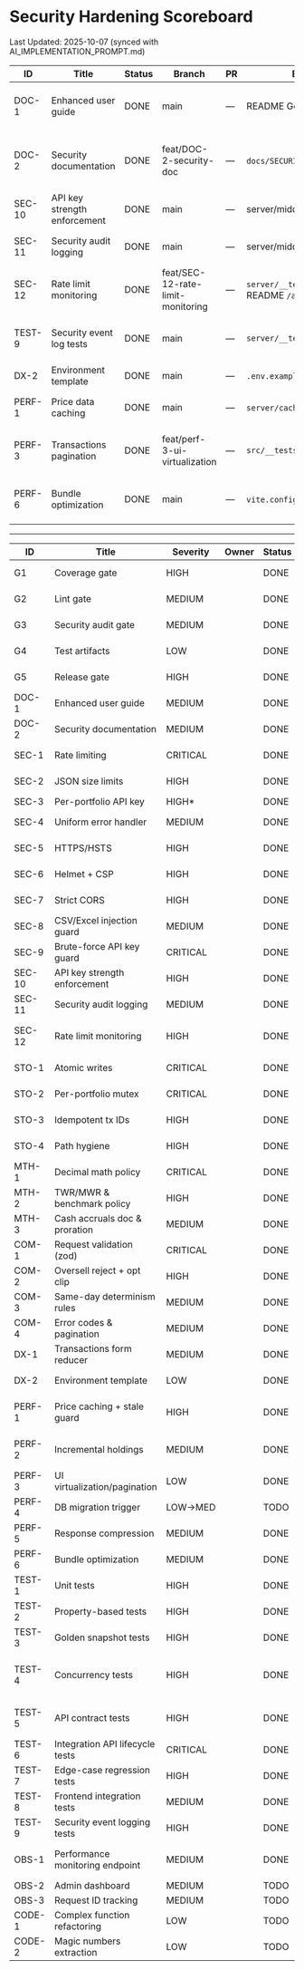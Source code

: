 <!-- markdownlint-disable -->

# Security Hardening Scoreboard

Last Updated: 2025-10-07 (synced with AI_IMPLEMENTATION_PROMPT.md)

| ID    | Title                        | Status | Branch                    | PR | Evidence (CI/logs/coverage)                          | Notes |
|-------|------------------------------|--------|---------------------------|----|------------------------------------------------------|-------|
| DOC-1 | Enhanced user guide          | DONE   | main                      | —  | README Getting Started/API Key sections              | Content verified from audit checklist |
| DOC-2 | Security documentation       | DONE   | feat/DOC-2-security-doc   | —  | `docs/SECURITY.md`; README security cross-link      | Incident response + key guidance documented |
| SEC-10| API key strength enforcement | DONE   | main                      | —  | server/middleware/validation.js; shared/apiKey.js    | Zod schema + shared evaluator |
| SEC-11| Security audit logging       | DONE   | main                      | —  | server/middleware/auditLog.js; audit log tests       | Structured logging in place |
| SEC-12| Rate limit monitoring        | DONE   | feat/SEC-12-rate-limit-monitoring | —  | `server/__tests__/rate_limit_monitoring.test.js`; README `/api/security/stats` | Limiter metrics + offender tracking live |
| TEST-9| Security event log tests     | DONE   | main                      | —  | `server/__tests__/audit_log.test.js`                  | Weak key + rate limit audit coverage |
| DX-2  | Environment template         | DONE   | main                      | —  | `.env.example`; README environment table             | Template committed |
| PERF-1| Price data caching           | DONE   | main                      | —  | `server/cache/priceCache.js`; cache tests             | Cache TTL + ETag negotiation |
| PERF-3| Transactions pagination      | DONE   | feat/perf-3-ui-virtualization | —  | `src/__tests__/Transactions.integration.test.jsx` | Client-side pagination + RTL coverage |
| PERF-6| Bundle optimization          | DONE   | main                      | —  | `vite.config.js` manualChunks + visualizer gating    | Analyzer behind ANALYZE flag |

---

| ID      | Title                            | Severity | Owner | Status       | Branch            | PR | Evidence (CI) |
|---------|----------------------------------|----------|-------|--------------|-------------------|----|---------------|
| G1      | Coverage gate                    | HIGH     |       | DONE         | feat/ci-hardening | [Compare](https://github.com/cortega26/portfolio-manager-server/compare/main...feat/ci-hardening) | GitHub Actions: CI (nyc check-coverage) |
| G2      | Lint gate                        | MEDIUM   |       | DONE         | feat/ci-hardening | [Compare](https://github.com/cortega26/portfolio-manager-server/compare/main...feat/ci-hardening) | GitHub Actions: CI (npm run lint) |
| G3      | Security audit gate              | MEDIUM   |       | DONE         | feat/ci-hardening | [Compare](https://github.com/cortega26/portfolio-manager-server/compare/main...feat/ci-hardening) | GitHub Actions: CI (gitleaks + npm audit) |
| G4      | Test artifacts                   | LOW      |       | DONE         | feat/ci-hardening | [Compare](https://github.com/cortega26/portfolio-manager-server/compare/main...feat/ci-hardening) | GitHub Actions: CI artifact (coverage/) |
| G5      | Release gate                     | HIGH     |       | DONE         | feat/ci-hardening | [Compare](https://github.com/cortega26/portfolio-manager-server/compare/main...feat/ci-hardening) | GitHub Actions: Deploy (needs ci) |
| DOC-1   | Enhanced user guide              | MEDIUM   |       | DONE         | main              |    | README.md (Getting Started, API Key Setup, Troubleshooting) |
| DOC-2   | Security documentation          | MEDIUM   |       | DONE         | feat/DOC-2-security-doc |    | docs/SECURITY.md; README security section |
| SEC-1   | Rate limiting                    | CRITICAL |       | DONE         | feat/security-hardening | [Compare](https://github.com/cortega26/portfolio-manager-server/compare/main...feat/security-hardening) | Local: npm test (api_validation rate-limit) |
| SEC-2   | JSON size limits                 | HIGH     |       | DONE         | feat/security-hardening | [Compare](https://github.com/cortega26/portfolio-manager-server/compare/main...feat/security-hardening) |               |
| SEC-3   | Per-portfolio API key            | HIGH*    |       | DONE         | main              |    | server/app.js (verifyPortfolioKey) |
| SEC-4   | Uniform error handler            | MEDIUM   |       | DONE         | feat/security-hardening | [Compare](https://github.com/cortega26/portfolio-manager-server/compare/main...feat/security-hardening) |               |
| SEC-5   | HTTPS/HSTS                       | HIGH     |       | DONE         | feat/security-hardening | [Compare](https://github.com/cortega26/portfolio-manager-server/compare/main...feat/security-hardening) |               |
| SEC-6   | Helmet + CSP                     | HIGH     |       | DONE         | feat/security-hardening | [Compare](https://github.com/cortega26/portfolio-manager-server/compare/main...feat/security-hardening) |               |
| SEC-7   | Strict CORS                      | HIGH     |       | DONE         | feat/security-hardening | [Compare](https://github.com/cortega26/portfolio-manager-server/compare/main...feat/security-hardening) |               |
| SEC-8   | CSV/Excel injection guard        | MEDIUM   |       | DONE         | main              |    | src/utils/csv.js |
| SEC-9   | Brute-force API key guard        | CRITICAL |       | DONE         | main              |    | server/app.js (key failure tracker); Local: npm test (2025-10-05) |
| SEC-10  | API key strength enforcement     | HIGH     |       | DONE         | main              |    | server/middleware/validation.js; shared/apiKey.js; server/__tests__/api_errors.test.js |
| SEC-11  | Security audit logging           | MEDIUM   |       | DONE         | main              |    | server/middleware/auditLog.js; server/__tests__/audit_log.test.js |
| SEC-12  | Rate limit monitoring               | HIGH     |       | DONE         | feat/SEC-12-rate-limit-monitoring |    | Metrics exposed via `/api/security/stats`; monitor offenders |
| STO-1   | Atomic writes                    | CRITICAL |       | DONE         | feat/sto-hardening | [Compare](https://github.com/cortega26/portfolio-manager-server/compare/main...feat/sto-hardening) | Local: lint/test |
| STO-2   | Per-portfolio mutex              | CRITICAL |       | DONE         | feat/sto-hardening | [Compare](https://github.com/cortega26/portfolio-manager-server/compare/main...feat/sto-hardening) | Local: lint/test |
| STO-3   | Idempotent tx IDs                | HIGH     |       | DONE         | feat/sto-hardening | [Compare](https://github.com/cortega26/portfolio-manager-server/compare/main...feat/sto-hardening) | Local: lint/test |
| STO-4   | Path hygiene                     | HIGH     |       | DONE         | feat/sto-hardening | [Compare](https://github.com/cortega26/portfolio-manager-server/compare/main...feat/sto-hardening) | Local: lint/test |
| MTH-1   | Decimal math policy              | CRITICAL |       | DONE         | feat&#124;fix/math-decimal-policy | Pending | Local: node --test |
| MTH-2   | TWR/MWR & benchmark policy       | HIGH     |       | DONE         | main              |    | Local: npm test (money_weighted) |
| MTH-3   | Cash accruals doc & proration    | MEDIUM   |       | DONE         | main              |    | docs/cash-benchmarks.md (Day-count, proration, effective-date sections) |
| COM-1   | Request validation (zod)         | CRITICAL |       | DONE         | main              |    | src/utils/api.js, src/utils/portfolioSchema.js; Local: npm test (2025-10-05) |
| COM-2   | Oversell reject + opt clip       | HIGH     |       | DONE         | main              |    | server/app.js (enforceOversellPolicy) |
| COM-3   | Same-day determinism rules       | MEDIUM   |       | DONE         | feat/same-day-determinism | Pending | server/__tests__/portfolio.test.js |
| COM-4   | Error codes & pagination         | MEDIUM   |       | DONE         | feat/com-validation | [Compare](https://github.com/cortega26/portfolio-manager-server/compare/main...feat/com-validation) | Local: lint/test |
| DX-1    | Transactions form reducer        | MEDIUM   |       | DONE         | main              |    | src/components/TransactionsTab.jsx; Local: npm test (2025-10-05) |
| DX-2    | Environment template             | LOW      |       | DONE         | main              |    | `.env.example` committed; README "Environment configuration" section |
| PERF-1  | Price caching + stale guard      | HIGH     |       | DONE         | feat\|fix/cache-etag-cache | Local: node --test cache_behaviors; Phase2 Item1 tests (`server/__tests__/api_cache.test.js`) |               |
| PERF-2  | Incremental holdings             | MEDIUM   |       | DONE         | feat/perf-incremental-holdings | [Compare](https://github.com/cortega26/portfolio-manager-server/compare/main...feat/perf-incremental-holdings) | Local: npm test (storage concurrency failing pre-existing) |
| PERF-3  | UI virtualization/pagination     | LOW      |       | DONE         | feat/perf-3-ui-virtualization |    | Local: npm test -- --coverage (2025-10-07) |
| PERF-4  | DB migration trigger             | LOW→MED  |       | TODO         |                   |    |               |
| PERF-5  | Response compression             | MEDIUM   |       | DONE         | main              |    | `server/__tests__/compression.test.js` (Phase2 Item3) |
| PERF-6  | Bundle optimization                | MEDIUM   |       | DONE         | main              |    | vite.config.js manualChunks; ANALYZE gating |
| TEST-1  | Unit tests                       | HIGH     |       | DONE         | main              |    | Local: npm test (node --test coverage + src/__tests__/portfolioSchema.test.js) |
| TEST-2  | Property-based tests             | HIGH     |       | DONE         | feat/ledger-property-tests | PR pending | Randomized ledger invariants (cash floors, share conservation, deterministic TWR)
| TEST-3  | Golden snapshot tests            | HIGH     |       | DONE         | feat/returns-snapshots | Pending | Local: npm test -- returns.snapshot |
| TEST-4  | Concurrency tests                | HIGH     |       | DONE         | feat\|fix/storage-concurrency-tests | Pending | Local: node --test server/__tests__/storage_concurrency.test.js (≈0.8s, covers Promise.all writers + rename crash) |
| TEST-5  | API contract tests               | HIGH     |       | DONE         | feat\|fix/api-contract-validation | Pending | Local: npm test |
| TEST-6  | Integration API lifecycle tests  | CRITICAL |       | DONE         | main              |    | server/__tests__/integration.test.js; Local: npm test (2025-10-05) |
| TEST-7  | Edge-case regression tests       | HIGH     |       | DONE         | main              |    | server/__tests__/edge_cases.test.js; Local: npm test (2025-10-05) |
| TEST-8  | Frontend integration tests       | MEDIUM   |       | DONE         | main              |    | src/__tests__/Transactions.integration.test.jsx; Local: npm test (2025-10-05) |
| TEST-9  | Security event logging tests       | HIGH     |       | DONE         | main              |    | server/__tests__/audit_log.test.js |
| OBS-1   | Performance monitoring endpoint    | MEDIUM   |       | DONE         | feat/OBS-1-performance-monitoring |    | `server/__tests__/monitoring_endpoint.test.js`; `/api/monitoring` exposes cache/lock/security metrics |
| OBS-2   | Admin dashboard                    | MEDIUM   |       | TODO         |                   |    | UI/route not implemented |
| OBS-3   | Request ID tracking                | MEDIUM   |       | TODO         |                   |    | No middleware setting req.id/global correlation |
| CODE-1  | Complex function refactoring       | LOW      |       | TODO         |                   |    | Pending audit of server/app.js long handlers |
| CODE-2  | Magic numbers extraction           | LOW      |       | TODO         |                   |    | Needs config constants review |
